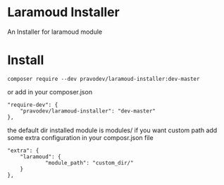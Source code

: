 # Laramoud Installer
An Installer for laramoud module

# Install
```
composer require --dev pravodev/laramoud-installer:dev-master
```

or add in your composer.json
```
"require-dev": {
    "pravodev/laramoud-installer": "dev-master"
},
```
the default dir installed module is modules/ if you want custom path add some extra configuration in your composr.json file
```
"extra": {
    "laramoud": {
            "module_path": "custom_dir/"
    }
},
```
